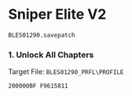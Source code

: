 #  Sniper Elite V2 

`BLES01290.savepatch`

### 1. Unlock All Chapters

Target File: `BLES01290_PRFL\PROFILE`

```
200000BF F9615811
```

